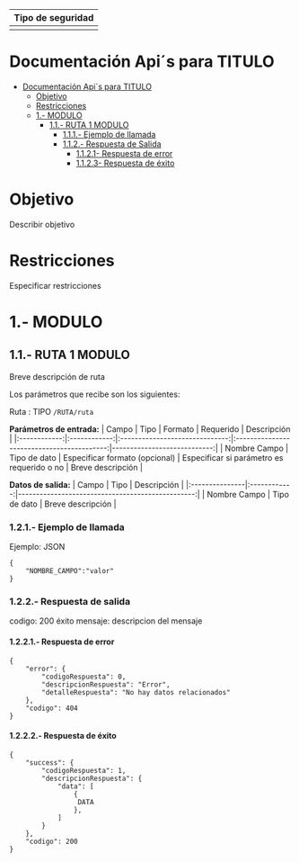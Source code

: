 | Tipo de seguridad|
|:----------------:|
|                  |

<!-- Título -->
# Documentación Api´s para TITULO

<!-- Índice -->
- [Documentación Api´s para TITULO](#documentación-apis-para-TITULO)
  - [Objetivo](#objetivo)
  - [Restricciones](#restricciones)
  - [1.- MODULO](#1--MODULO)
    - [1.1.- RUTA 1 MODULO](#11--RUTA-1-MODULO)
        - [1.1.1.- Ejemplo de llamada](#111--ejemplo-de-llamada)
        - [1.1.2.- Respuesta de Salida](#112--respuesta-de-salida)
            - [1.1.2.1- Respuesta de error](#1121--respuesta-de-error)
            - [1.1.2.3- Respuesta de éxito](#1123--respuesta-de-éxito)


# Objetivo

Describir objetivo

# Restricciones

Especificar restricciones


# 1.- MODULO
## 1.1.- RUTA 1 MODULO
Breve descripción de ruta

Los parámetros que recibe son los siguientes:

Ruta : TIPO `/RUTA/ruta`

**Parámetros de entrada:**
| Campo        |  Tipo        | Formato                        |     Requerido                              |             Descripción     |
|:------------:|:------------:|:------------------------------:|:------------------------------------------:|----------------------------:|
| Nombre Campo | Tipo de dato | Especificar formato (opcional) | Especificar si parámetro es requerido o no | Breve descripción           |

**Datos de salida:**
| Campo          |  Tipo        |                         Descripción              |
|:---------------|:------------:|-------------------------------------------------:| 
| Nombre Campo   | Tipo de dato | Breve descripción                                |

### 1.2.1.- Ejemplo de llamada

Ejemplo: JSON 

	{
        "NOMBRE_CAMPO":"valor"
	}

### 1.2.2.- Respuesta de salida

codigo: 200 éxito mensaje: descripcion del mensaje

#### 1.2.2.1.- Respuesta de error

	{
        "error": {
            "codigoRespuesta": 0,
            "descripcionRespuesta": "Error",
            "detalleRespuesta": "No hay datos relacionados"
        },
        "codigo": 404
	} 
  
#### 1.2.2.2.- Respuesta de éxito

	{
        "success": {
            "codigoRespuesta": 1,
            "descripcionRespuesta": {
                "data": [
                    {
                     DATA
                    },
                ]
            }
        },
        "codigo": 200
	}